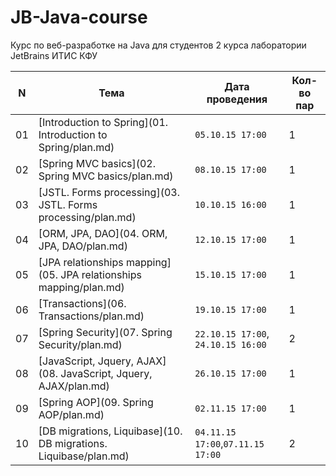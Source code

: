 # JB-Java-course
Курс по веб-разработке на Java для студентов 2 курса лаборатории JetBrains ИТИС КФУ

N | Тема | Дата проведения | Кол-во пар
--- | ------------ | ------------- | -------------
01 | [Introduction to Spring](01. Introduction to Spring/plan.md) | `05.10.15 17:00` | 1
02 | [Spring MVC basics](02. Spring MVC basics/plan.md) | `08.10.15 17:00` | 1
03 | [JSTL. Forms processing](03. JSTL. Forms processing/plan.md) | `10.10.15 16:00` | 1
04 | [ORM, JPA, DAO](04. ORM, JPA, DAO/plan.md) | `12.10.15 17:00` | 1
05 | [JPA relationships mapping](05. JPA relationships mapping/plan.md) | `15.10.15 17:00` | 1
06 | [Transactions](06. Transactions/plan.md) | `19.10.15 17:00` | 1
07 | [Spring Security](07. Spring Security/plan.md) | `22.10.15 17:00`, `24.10.15 16:00` | 2
08 | [JavaScript, Jquery, AJAX](08. JavaScript, Jquery, AJAX/plan.md) | `26.10.15 17:00` | 1
09 | [Spring AOP](09. Spring AOP/plan.md) | `02.11.15 17:00` | 1
10 | [DB migrations, Liquibase](10. DB migrations. Liquibase/plan.md) | `04.11.15 17:00`,`07.11.15 17:00` | 2
